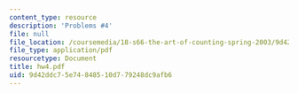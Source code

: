 ```yaml
---
content_type: resource
description: 'Problems #4'
file: null
file_location: /coursemedia/18-s66-the-art-of-counting-spring-2003/9d42ddc75e74848510d779248dc9afb6_hw4.pdf
file_type: application/pdf
resourcetype: Document
title: hw4.pdf
uid: 9d42ddc7-5e74-8485-10d7-79248dc9afb6
---
```

